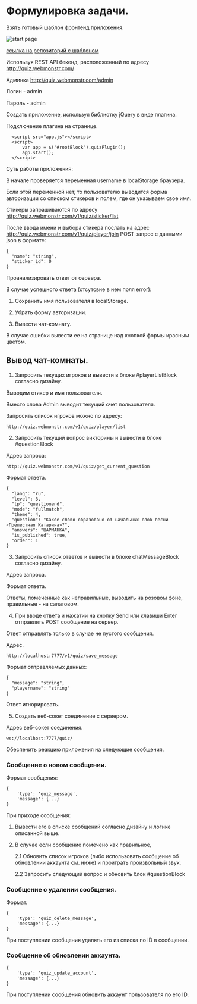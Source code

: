 # Формулировка задачи.

Взять готовый шаблон фронтенд приложения.      

![start page]({path-to-subject}/images/1.png)

[ссылка на репозиторий с шаблоном](https://github.com/zdimon/marafon-js-quiz-template)

Используя REST API бекенд, расположенный по адресу http://quiz.webmonstr.com/

Админка http://quiz.webmonstr.com/admin

Логин - admin

Пароль - admin

Создать приложение, используя библиотку jQuery в виде плагина.

Подключение плагина на странице.

      <script src="app.js"></script>
      <script>
          var app = $('#rootBlock').quizPlugin();
          app.start();
      </script>

Суть работы приложения:

В начале проверяется переменная username в localStorage браузера.

Если этой переменной нет, то пользователю выводится форма авторизации со списком стикеров и полем, где он указываем свое имя.

Стикеры запрашиваются по адресу http://quiz.webmonstr.com/v1/quiz/sticker/list

После ввода имени и выбора стикера послать на адрес http://quiz.webmonstr.com/v1/quiz/player/join POST запрос с данными json в формате:


    {
      "name": "string",
      "sticker_id": 0
    }

Проанализировать ответ от сервера.

В случае успешного ответа (отсутсвие в нем поля error):

1. Cохранить имя пользователя в localStorage.

2. Убрать форму авторизации.

3. Вывести чат-комнату.

В случае ошибки вывести ее на странице над кнопкой формы красным цветом.

## Вывод чат-комнаты.

1. Запросить текущих игроков и вывести в блоке #playerListBlock согласно дизайну.

Выводим стикер и имя пользователя.

Вместо слова Admin выводит текущий счет пользователя.

Запросить список игроков можно по адресу:

    http://quiz.webmonstr.com/v1/quiz/player/list

2. Запросить текущий вопрос викторины и вывести в блоке #questionBlock

Адрес запроса:

    http://quiz.webmonstr.com/v1/quiz/get_current_question

Формат ответа.


    {
      "lang": "ru",
      "level": 3,
      "tp": "questionend",
      "mode": "fullmatch",
      "theme": 4,
      "question": "Какое слово образовано от начальных слов песни «Прелестная Катарина»?",
      "answers": "ШАРМАНКА",
      "is_published": true,
      "order": 1
    }

3. Запросить список ответов и вывести в блоке chatMessageBlock согласно дизайну.

Адрес запроса.

Формат ответа.

Ответы, помеченные как неправильные, выводить на розовом фоне, правильные - на салатовом.

4. При вводе ответа и нажатии на кнопку Send или клавиши Enter отправлять POST сообщение на сервер.

Ответ отправлять только в случае не пустого сообщения.

Адрес.


    http://localhost:7777/v1/quiz/save_message

Формат отправляемых данных:

        
    {
      "message": "string",
      "playername": "string"
    }

Ответ игнорировать.

5. Создать веб-сокет соединение с сервером.

Адрес веб-сокет соединения.

    ws://localhost:7777/quiz/

Обеспечить реакцию приложения на следующие сообщения.

### Сообщение о новом сообщении.

Формат сообщения:

    { 
        'type': 'quiz_message', 
        'message': {...}
    }  


При приходе сообщения: 

1. Вывести его в списке сообщений согласно дизайну и логике описанной выше.

2. В случае если сообщение помечено как правильное, 

    2.1 Обновить список игроков (либо использовать сообщение об обновлении аккаунта см. ниже) и проиграть произвольный звук.

    2.2 Запросить следующий вопрос и обновить блок #questionBlock

### Сообщение о удалении сообщения.

Формат.

    { 
        'type': 'quiz_delete_message', 
        'message': {...}
    }  

При поступлении сообщения удалять его из списка по ID в сообщении.

### Сообщение об обновлении аккаунта.

    { 
        'type': 'quiz_update_account', 
        'message': {...}
    }  

При поступлении сообщения обновить аккаунт пользователя по его ID.    





